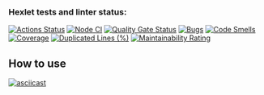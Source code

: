 ### Hexlet tests and linter status:
[![Actions Status](https://github.com/notreenobranch/frontend-project-46/actions/workflows/hexlet-check.yml/badge.svg)](https://github.com/notreenobranch/frontend-project-46/actions)
[![Node CI](https://github.com/notreenobranch/frontend-project-46/actions/workflows/main.yml/badge.svg)](https://github.com/notreenobranch/frontend-project-46/actions/workflows/main.yml)
[![Quality Gate Status](https://sonarcloud.io/api/project_badges/measure?project=notreenobranch_frontend-project-46&metric=alert_status)](https://sonarcloud.io/summary/new_code?id=notreenobranch_frontend-project-46)
[![Bugs](https://sonarcloud.io/api/project_badges/measure?project=notreenobranch_frontend-project-46&metric=bugs)](https://sonarcloud.io/summary/new_code?id=notreenobranch_frontend-project-46)
[![Code Smells](https://sonarcloud.io/api/project_badges/measure?project=notreenobranch_frontend-project-46&metric=code_smells)](https://sonarcloud.io/summary/new_code?id=notreenobranch_frontend-project-46)
[![Coverage](https://sonarcloud.io/api/project_badges/measure?project=notreenobranch_frontend-project-46&metric=coverage)](https://sonarcloud.io/summary/new_code?id=notreenobranch_frontend-project-46)
[![Duplicated Lines (%)](https://sonarcloud.io/api/project_badges/measure?project=notreenobranch_frontend-project-46&metric=duplicated_lines_density)](https://sonarcloud.io/summary/new_code?id=notreenobranch_frontend-project-46)
[![Maintainability Rating](https://sonarcloud.io/api/project_badges/measure?project=notreenobranch_frontend-project-46&metric=sqale_rating)](https://sonarcloud.io/summary/new_code?id=notreenobranch_frontend-project-46)


## How to use
[![asciicast](https://asciinema.org/a/ny1unBUEqWrCvFYMFwnzqc5OH.svg)](https://asciinema.org/a/ny1unBUEqWrCvFYMFwnzqc5OH)